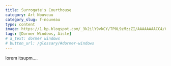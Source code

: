 ```yaml
---
title: Surrogate's Courthouse
category: Art Nouveau
category_slug: f-nouveau
type: content
image: https://1.bp.blogspot.com/_3k2ilY9vkCY/TP0L9zMzzZI/AAAAAAAACC4/6JNG12MyTyk/s1600/hall+of+records2.jpg
tags: [Dormer Windows, Aisle]
# a_text: dormer windows
# button_url: /glossary/#dormer-windows
---
```


lorem itsupm....

